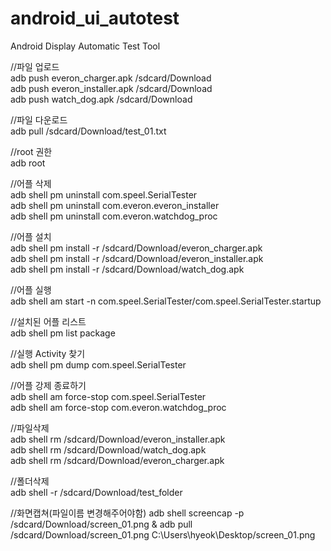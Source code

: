 # android_ui_autotest
Android Display Automatic Test Tool

//파일 업로드   
adb push everon_charger.apk /sdcard/Download   
adb push everon_installer.apk /sdcard/Download   
adb push watch_dog.apk /sdcard/Download   

//파일 다운로드   
adb pull /sdcard/Download/test_01.txt   

//root 권한   
adb root   

//어플 삭제   
adb shell pm uninstall com.speel.SerialTester   
adb shell pm uninstall com.everon.everon_installer   
adb shell pm uninstall com.everon.watchdog_proc   

//어플 설치   
adb shell pm install -r /sdcard/Download/everon_charger.apk   
adb shell pm install -r /sdcard/Download/everon_installer.apk   
adb shell pm install -r /sdcard/Download/watch_dog.apk   

//어플 실행   
adb shell am start -n com.speel.SerialTester/com.speel.SerialTester.startup   

//설치된 어플 리스트   
adb shell pm list package   

//실행 Activity 찾기   
adb shell pm dump com.speel.SerialTester   

//어플 강제 종료하기   
adb shell am force-stop com.speel.SerialTester   
adb shell am force-stop com.everon.watchdog_proc   

//파일삭제   
adb shell rm /sdcard/Download/everon_installer.apk   
adb shell rm /sdcard/Download/watch_dog.apk   
adb shell rm /sdcard/Download/everon_charger.apk   

//폴더삭제   
adb shell -r /sdcard/Download/test_folder   

//화면캡쳐(파일이름 변경해주어야함)
adb shell screencap -p /sdcard/Download/screen_01.png & adb pull /sdcard/Download/screen_01.png C:\Users\hyeok\Desktop/screen_01.png
